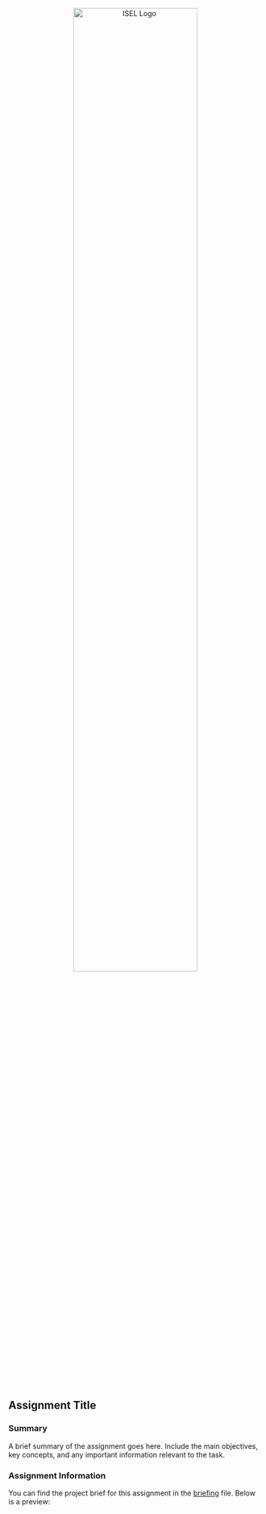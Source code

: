 <p align="center">
  <img src="https://www.isel.pt/sites/default/files/001_imagens_isel/Logotipos/logo_ISEL_principal_RGB_PNG.png" alt="ISEL Logo" width="70%">
</p>



## Assignment Title

### Summary
A brief summary of the assignment goes here. Include the main objectives, key concepts, and any important information relevant to the task.

### Assignment Information
You can find the project brief for this assignment in the [briefing](docs/assignment.pdf) file. Below is a preview:

